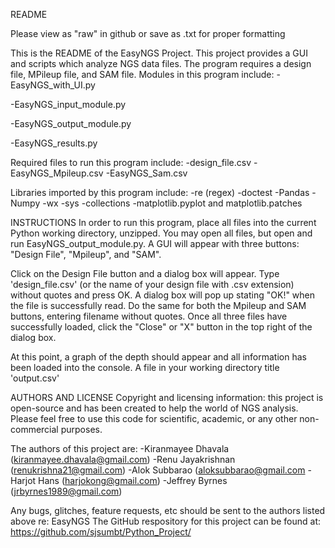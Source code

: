 README

Please view as "raw" in github or save as .txt for proper formatting

This is the README of the EasyNGS Project. This project provides a GUI and scripts which analyze NGS data files. The
program requires a design file, MPileup file, and SAM file.
Modules in this program include:
  -EasyNGS_with_UI.py
  
  -EasyNGS_input_module.py
  
  -EasyNGS_output_module.py
  
  -EasyNGS_results.py
  
Required files to run this program include:
  -design_file.csv
  -EasyNGS_Mpileup.csv
  -EasyNGS_Sam.csv
  
Libraries imported by this program include: 
  -re (regex)
  -doctest
  -Pandas
  -Numpy
  -wx
  -sys
  -collections
  -matplotlib.pyplot and matplotlib.patches
  
INSTRUCTIONS
In order to run this program, place all files into the current Python working directory, unzipped. 
You may open all files, but open and run EasyNGS_output_module.py. A GUI will appear with three buttons:
"Design File", "Mpileup", and "SAM". 

Click on the Design File button and a dialog box will appear. Type 'design_file.csv'  (or the name of your design file with .csv extension) 
without quotes and press OK. A dialog box will pop up stating "OK!"  when the file is successfully read. 
Do the same for both the Mpileup and SAM buttons, entering filename without quotes.
Once all three files have successfully loaded, click the "Close" or "X" button in the top right of the dialog box.

At this point, a graph of the depth should appear and all information has been loaded into the console. 
A file in your working directory title 'output.csv'



AUTHORS AND LICENSE
Copyright and licensing information: this project is open-source and has been created to help the world of NGS
analysis. Please feel free to use this code for scientific, academic, or any other non-commercial purposes. 

The authors of this project are:
  -Kiranmayee Dhavala (kiranmayee.dhavala@gmail.com)
  -Renu Jayakrishnan (renukrishna21@gmail.com)
  -Alok Subbarao (aloksubbarao@gmail.com
  -Harjot Hans (harjokong@gmail.com)
  -Jeffrey Byrnes (jrbyrnes1989@gmail.com)
  
Any bugs, glitches, feature requests, etc should be sent to the authors listed above re: EasyNGS
The GitHub respository for this project can be found at: https://github.com/sjsumbt/Python_Project/
